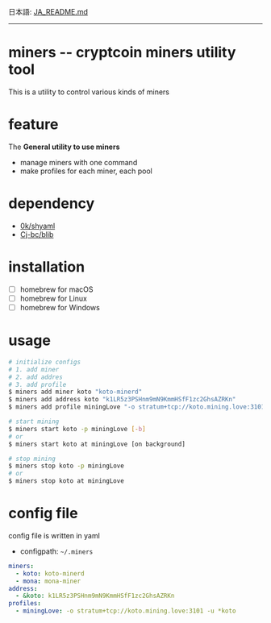 日本語: [JA_README.md](JA_README.md)

---

# miners -- cryptcoin miners utility tool

This is a utility to control various kinds of miners

# feature

  The **General utility to use miners**

  - manage miners with one command
  - make profiles for each miner, each pool

# dependency

  - [0k/shyaml](https://github.com/0k/shyaml)
  - [Cj-bc/blib](https://github.com/Cj-bc/blib)

# installation

  - [ ] homebrew for macOS
  - [ ] homebrew for Linux
  - [ ] homebrew for Windows

# usage


  ```bash
  # initialize configs
  # 1. add miner
  # 2. add addres
  # 3. add profile
  $ miners add miner koto "koto-minerd"
  $ miners add address koto "k1LR5z3PSHnm9mN9KmmHSfF1zc2GhsAZRKn"
  $ miners add profile miningLove "-o stratum+tcp://koto.mining.love:3101 -u <koto/address>"

  # start mining
  $ miners start koto -p miningLove [-b]
  # or
  $ miners start koto at miningLove [on background]

  # stop mining
  $ miners stop koto -p miningLove
  # or
  $ miners stop koto at miningLove
  ```

# config file

  config file is written in yaml

  - configpath: `~/.miners`

  ```yaml
  miners:
    - koto: koto-minerd
    - mona: mona-miner
  address:
    - &koto: k1LR5z3PSHnm9mN9KmmHSfF1zc2GhsAZRKn
  profiles:
    - miningLove: -o stratum+tcp://koto.mining.love:3101 -u *koto
  ```
